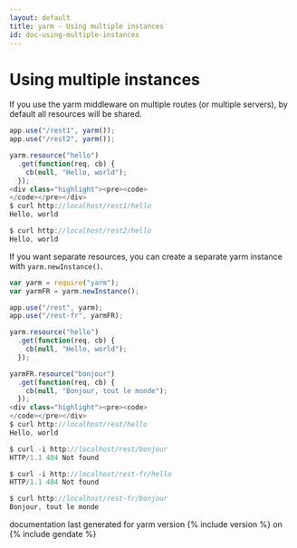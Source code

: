 ```yaml
---
layout: default
title: yarm - Using multiple instances
id: doc-using-multiple-instances
---
```

# Using multiple instances

If you use the yarm middleware on multiple routes (or multiple servers), by default all resources will be shared.

```js
app.use("/rest1", yarm());
app.use("/rest2", yarm());

yarm.resource("hello")
  .get(function(req, cb) {
    cb(null, "Hello, world");
  });
<div class="highlight"><pre><code>
</code></pre></div>
$ curl http://localhost/rest1/hello
Hello, world

$ curl http://localhost/rest2/hello
Hello, world
```

If you want separate resources, you can create a separate yarm instance with `yarm.newInstance()`.

```js
var yarm = require("yarm");
var yarmFR = yarm.newInstance();

app.use("/rest", yarm);
app.use("/rest-fr", yarmFR);

yarm.resource("hello")
  .get(function(req, cb) {
    cb(null, "Hello, world");
  });

yarmFR.resource("bonjour")
  .get(function(req, cb) {
    cb(null, "Bonjour, tout le monde");
  });
<div class="highlight"><pre><code>
</code></pre></div>
$ curl http://localhost/rest/hello
Hello, world

$ curl -i http://localhost/rest/bonjour
HTTP/1.1 404 Not found

$ curl -i http://localhost/rest-fr/hello
HTTP/1.1 404 Not found

$ curl http://localhost/rest-fr/bonjour
Bonjour, tout le monde
```

<div class="footer">documentation last generated for yarm version {% include version %} on {% include gendate %}</div>

[mongoose-toobject]: http://mongoosejs.com/docs/api.html#document_Document-toObject